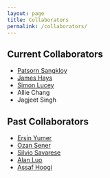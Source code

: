 ```yaml
---
layout: page
title: Collaborators
permalink: /collaborators/
---
```



## Current Collaborators
* [Patsorn Sangkloy](https://www.cc.gatech.edu/~psangklo/)
* [James Hays](https://www.cc.gatech.edu/~hays/)
* [Simon Lucey](https://www.simonlucey.com/)
* Allie Chang
* Jagjeet Singh

## Past Collaborators
* [Ersin Yumer](http://www.meyumer.com/)
* [Ozan Sener](http://ozansener.net/)
* [Silvio Savarese](http://cvgl.stanford.edu/silvio/)
* [Alan Luo](http://alan.vision/)
* [Assaf Hoogi](https://www.assafhoogi.com/)

